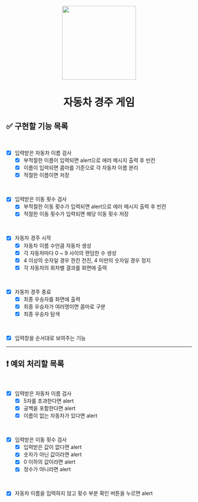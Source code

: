 <p align="middle" >
  <img width="200px;" src="https://github.com/woowacourse/javascript-racingcar-precourse/blob/main/images/racingcar_icon.png?raw=true"/>
</p>
<h1 align="middle">자동차 경주 게임</h1>

## ✅ 구현할 기능 목록

<br>

- [x] 입력받은 자동차 이름 검사
  - [x] 부적절한 이름이 입력되면 alert으로 에러 메시지 출력 후 빈칸
  - [x] 이름이 입력되면 콤마를 기준으로 각 자동차 이름 분리
  - [x] 적절한 이름이면 저장

<br>

- [x] 입력받은 이동 횟수 검사
  - [x] 부적절한 이동 횟수가 입력되면 alert으로 에러 메시지 출력 후 빈칸
  - [x] 적절한 이동 횟수가 입력되면 해당 이동 횟수 저장

<br>

- [x] 자동차 경주 시작
  - [x] 자동차 이름 수만큼 자동차 생성
  - [x] 각 자동차마다 0 ~ 9 사이의 랜덤한 수 생성
  - [x] 4 이상의 숫자일 경우 한칸 전진, 4 미만의 숫자일 경우 정지
  - [x] 각 자동차의 회차별 결과를 화면에 출력

<br>

- [x] 자동차 경주 종료
  - [x] 최종 우승자를 화면에 출력
  - [x] 최종 우승자가 여러명이면 콤마로 구분
  - [x] 최종 우승자 탐색

<br>

- [x] 입력창을 순서대로 보여주는 기능

--- 
## ❗️ 예외 처리할 목록

<br>

- [x] 입력받은 자동차 이름 검사
  - [x] 5자를 초과한다면 alert
  - [x] 공백을 포함한다면 alert
  - [x] 이름이 없는 자동차가 있다면 alert

<br>

- [x] 입력받은 이동 횟수 검사
  - [x] 입력받은 값이 없다면 alert
  - [x] 숫자가 아닌 값이라면 alert
  - [x] 0 이하의 값이라면 alert
  - [x] 정수가 아니라면 alert

<br>

- [x] 자동차 이름을 입력하지 않고 횟수 부분 확인 버튼을 누르면 alert